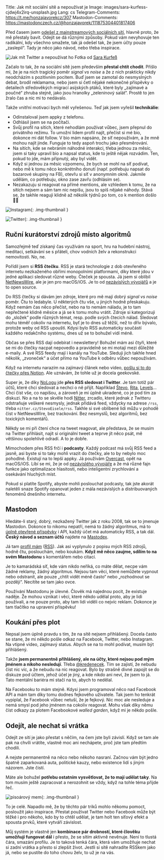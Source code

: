 Title: Jak mít sociální sítě a nepoužívat je
Image: images/sara-kurfess-cjdwj4x2irq-unsplash.jpg
Lang: cs
Telegram-Comments: https://t.me/honzajavorekcz/307
Mastodon-Comments: https://mastodonczech.cz/@honzajavorek/111875304401817406

Před časem jsem [odešel z mainstreamových sociálních sítí](2022-12-15_moje-nova-strategie-na-socialni-site.md), hlavně proto, že mě přestaly bavit.
Odejít se dá různými způsoby.
Pokud vám nevyhovuje ten radikální, kdy všechno smažete, tak já odešel tak, že jsem účty pouze „zaslepil“.
Tady je něco jako návod, nebo třeba inspirace.

![Jak mít Twitter a nepoužívat ho]({static}/images/sara-kurfess-cjdwj4x2irq-unsplash.jpg)
Fotka od [Sara Kurfeß](https://unsplash.com/@stereophototyp)

Začalo to tak, že na sociální sítě jsem především **přestal chtít chodit**.
Přišlo mi, že je na nich tragický poměr _signal vs noise_ a že z nich prakticky nikdy neodcházím s pozitivním pocitem.
Buď jsem se zamotal do nesmyslných debat, brodil reklamama, nebo jsem si četl nějaké nekonečné příspěvky o detailech středověkých migrací asijských ptáků, které byly „zajímavé a poučné“ zhruba stejně, jako jsou hranolky „zeleninový salát“.
Prostě to jen žralo čas a nic mi to nedávalo.

Takže vnitřní motivaci bych měl vyřešenou.
Teď jak jsem vyřešil **technikálie**:

-   Odinstaloval jsem appky z telefonu.
-   Odhlásil jsem se na počítači.
-   Svůj profil na sítích, které nehodlám používat vůbec, jsem přepnul do privátního režimu.
    To umožní lidem profil najít, přečíst si mé bio, dokonce mi dát follow.
    V bio mám napsáno, že síť nepoužívám, a že mně mohou najít jinde.
    Funguje to tedy aspoň trochu jako přesměrování.
-   Na sítích, kde se nebráním náhodné interakci, třeba jednou za měsíc, jsem si taky upravil bio a napsal status, kde to ještě nějak rozvádím.
    Ten, pokud to jde, mám připnutý, aby byl vidět.
-   Když si jednou za měsíc vzpomenu, že bych se mohl na síť podívat, nebo mě k tomu něco konkrétního donutí (např. potřebuju napsat do bazarové skupiny na FB), otevřu si síť v anonymním okně.
    Jakmile udělám, co potřebuju, okno zase zavřu (odhlásím se).
-   Nezakazuju si reagovat na přímé mentions, ale vzhledem k tomu, že na sítích nejsem a sám tam nic nepíšu, jsou to spíš nějaké náhody.
    Stává se, že takhle reaguji klidně až několik týdnů po tom, co k mention došlo 🤷‍♂️

![Instagram]({static}/images/screenshot-2024-02-04-at-20-55-10-honza-javorek-honza-javorek-instagram-photos-and-videos.png){: .img-thumbnail }

![Twitter]({static}/images/screenshot-2024-02-04-at-20-57-29-honza-javorek-honzajavorek-x.png){: .img-thumbnail }

## Ruční kurátorství zdrojů místo algoritmů

Samozřejmě teď získaný čas využívám na sport, hru na hudební nástroj, meditaci, setkávání se s přáteli, chov vodních želv a rekonstrukci nemovitosti.
No, ne.

Pořídil jsem si **RSS čtečku**.
RSS je stará technologie z dob otevřeného internetu nezkaženého obřími monopolními platformami, díky které jdou v jedné aplikaci sledovat různé weby.
Čteček je spousta.
Já jsem si oblíbil [NetNewsWire](https://netnewswire.com/), ale je jen pro macOS/iOS.
Je to od [nezávislých vývojářů](https://inessential.com/2023/02/20/on_not_taking_money_for_netnewswire) a je to open source.

Do RSS čtečky si dávám jen zdroje, které pro mě mají dobrý _signal vs noise_ poměr.
Čtu to ledabyle.
U některých čtu vše, u jiných hodně přeskakuju.
Když nemám čas něco přečíst, nebo na to nemám náladu, je to tam nepřečtené klidně měsíce a já se k tomu mohu vrátit.
Zdroje si kategorizuji do „složek“ podle různých témat, resp. podle svých čtecích nálad.
Sledovat mohu téměř cokoliv na internetu, byť je to dnes už těžší, než to dřív bývalo, protože weby od RSS upouští.
Kdysi bylo RSS automaticky součástí každého redakčního systému, dnes už se to bohužel vidí méně.

Občas se přes RSS dají odebírat i newslettery!
Bohužel mám asi čtyři, které se mi do čtečky nacpat nepovedlo a pravidelně se mi motají mezi důležité e-maily.
A své RSS feedy mají i kanály na YouTube.
Sleduji jich takhle hned několik, „zvoneček“ a účet přímo na YouTube k odběru vůbec nepoužívám.

Když na internetu narazím na zajímavý článek nebo video, [pošlu si to do čtečky přes Notion](2023-04-01_notion-as-a-replacement-for-pocket.md).
Ale uznávám, že tohle už je docela geekovské.

Super je, že díky [NoLogu](https://nolog.cz/) jde **přes RSS sledovat i Twitter**.
Je tam totiž pár účtů, které chci sledovat a nechci o ně přijít.
Například [Števo](https://twitter.com/StevoEisele), [Rita](https://twitter.com/rita_codes/), [Levels](https://twitter.com/levelsio/)…
Chci číst vše, co napíšou, a zároveň je mi úplně ukradené, co je pod tím za diskuzi.
No a na to se skvěle hodí [Nitter](https://nitter.cz/), zrcadlo, které jednak z Twitteru odstraňuje veškeré nesmysly, jednak přidává feed, vždycky na adrese `/rss`, třeba `nitter.cz/StevoEisele/rss`.
Takhle si své oblíbené lidi můžu v pohodě číst v NetNewsWire, bez trackování.
Bez nesmyslů, bez algoritmů, bez toxických komentářů.

Někdy se mi při čtení chce na tweet reagovat, ale představa, že se musím na Twitter přihlásit, najít si originální tweet a teprve jít něco psát, mě většinou spolehlivě odradí.
A to je dobře.

Mimochodem přes RSS frčí i **podcasty**.
Každý podcast má svůj RSS feed a jasně, asi byste si to taky mohli vrazit do čtečky, ale to by nebylo moc pohodlné.
Existují na to lepší appky.
Já používám [Overcast](https://overcast.fm/), opět na macOS/iOS.
Líbí se mi, že je od [nezávislého vývojáře](https://overcast.fm/contact) a že má různé fajn funkce jako optimalizace hlasitosti, nebo inteligentní zrychlování a osekávání hluchých míst.

Pokud si platíte Spotify, abyste mohli poslouchat podcasty, tak jste akorát naletěli snaze Spotify opanovat jeden z mála nezávislých a distribuovaných fenoménů dnešního internetu.

## Mastodon

Hledáte-li starý, dobrý, nezkažený Twitter jak z roku 2008, tak se to jmenuje Mastodon.
Dokonce to nikomu nepatří, nemá to žádný algoritmus, má to [úplně otevřené příspěvky](https://mastodonczech.cz/@honzajavorek/111872682155740661) i API, každý účet má automaticky RSS, a tak dál.
**Český návod a seznam účtů** najdete na [Mastodex](https://mastodex.cz/).

Já tam [profil mám](https://mastodonczech.cz/@honzajavorek) ([RSS](https://mastodonczech.cz/@honzajavorek.rss)).
Jak asi vyplynulo z popisu mých RSS zdrojů, hodně čtu, poslouchám, nebo koukám.
**Když mě něco zaujme, sdílím to na svém Mastodonu** s komentářem nebo citací.

Je to kamarádská síť, kde vám nikdo neříká, co máte dělat, necpe vám žádné reklamy, žádný algoritmus.
Nejsou tam věci, které nemůžete vypnout nebo odstranit, ale pouze „chtít vidět méně často“ nebo „rozhodnout se později“.
Necítíte se tam jako ovce.

Používání Mastodonu je úlevné.
Člověk má najednou pocit, že existuje naděje.
Že mohou vznikat i věci, které někdo udělal proto, aby je lidi používali, a ne pouze proto, aby tam lidi viděli co nejvíc reklam.
Dokonce je tam tlačítko na upravení příspěvku!

## Koukání přes plot

Nepsal jsem úplně pravdu s tím, že na sítě nejsem přihlášený.
Docela často se stane, že mi někdo pošle odkaz na Facebook, Twitter, nebo Instagram.
Na vtipné video, zajímavý status.
Abych se na to mohl podívat, musím být přihlášený.

Takže **jsem permanentně přihlášený, ale na účty, které nejsou pod mým jménem a nikoho nesledují**.
Třeba [@kredenecek](https://twitter.com/kredenecek).
Tím se zajistí, že nebudu číst nic víc, a že nebudu na nic reagovat.
Bylo by strašně divné zapojit se do diskuze pod účtem, jehož účel je jiný, a kde nikdo ani neví, že jsem to já.
Tato mentální bariéra mi stačí na to, abych to nedělal.

Na Facebooku to mám stejně.
Kdysi jsem programoval něco nad Facebook API a mám tam díky tomu dodnes fejkového uživatele.
Tak jsem ho tenkrát vypiplal, že Facebook vůbec netuší, že je fejkový.
Nic moc ale nesleduje a nemá smysl pod jeho jménem na cokoliv reagovat.
Mohu však díky němu číst odkazy za plotem Facebookové _walled garden_, když mi je někdo pošle.

## Odejít, ale nechat si vrátka

Odejít ze sítí je jako přestat s něčím, na čem jste byli závislí.
Když se tam ale pak na chvíli vrátíte, vlastně moc ani nechápete, proč jste tam předtím chodili.

A nejste permanentně na něco nebo někoho nasraní.
Začnou vám být jedno špatně zaparkovaná auta, politické kauzy, nebo existence lidí s jiným názorem.
Jste čistí.

Máte ale bohužel **potřebu ostatním vysvětlovat, že to mají udělat taky**.
Na tom musím ještě zapracovat a nerozohnit se vždy, když na tohle téma přijde řeč.

![pisoárový mem]({static}/images/8eoipf.jpg){: .img-thumbnail }

To je celé.
Napadlo mě, že by těchto pár triků mohlo někomu pomoct, posloužit jako inspirace.
Přestat používat Twitter nebo Facebook může být těžké i pro někoho, kdo by to chtěl udělat, je tam holt ten síťový efekt a spousta prvků, které vytváří závislost.

Můj systém je vlastně jen **kombinace pár drobností, které člověku umožňují fungovat dál** i přesto, že se sítím aktivně nevěnuje.
Není to tlustá čára, smazání profilu.
Je to taková tenká čára, která vám umožňuje nechat si zadní vrátka a přesto si zlepšit život.
Jestli si sítě nahradíte RSSkem jako já, nebo se pustíte do toho chovu želv, to už je na vás.

